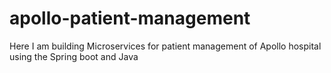 # apollo-patient-management
Here I am building Microservices for patient management  of Apollo hospital using the Spring boot and Java 
